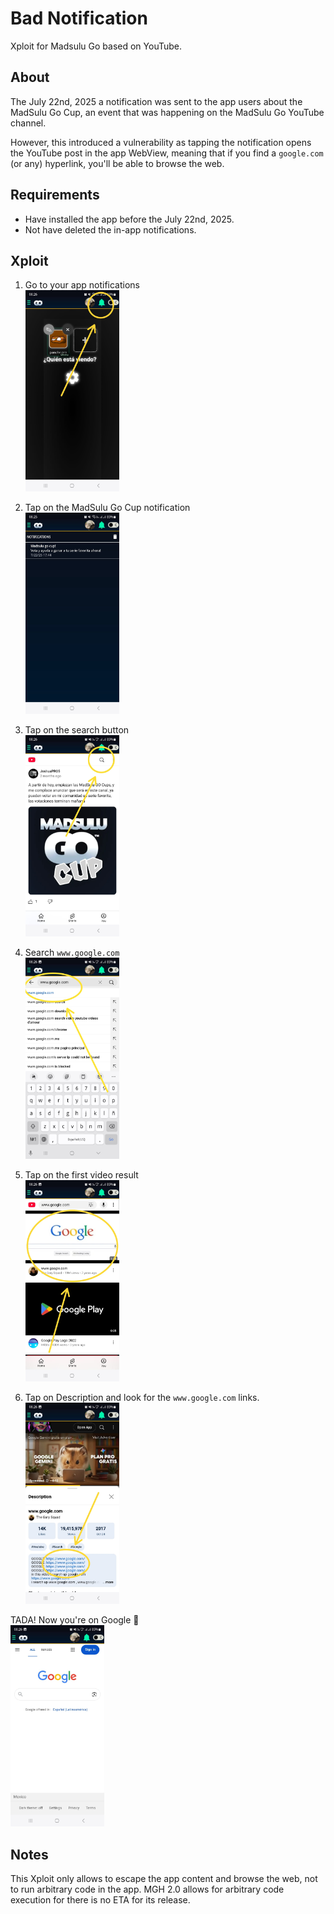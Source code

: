 # Bad Notification

Xploit for Madsulu Go based on YouTube.

## About

The July 22nd, 2025 a notification was sent to the app users about the MadSulu Go Cup, an event that was happening on the MadSulu Go YouTube channel.

However, this introduced a vulnerability as tapping the notification opens the YouTube post in the app WebView, meaning that if you find a `google.com` (or any) hyperlink, you'll be able to browse the web.

## Requirements

- Have installed the app before the July 22nd, 2025.
- Not have deleted the in-app notifications.

## Xploit

1. Go to your app notifications
   <br>
   <img src="../../.github/screenshots/badnotification_1.jpeg" width="150">

2. Tap on the MadSulu Go Cup notification
   <br>
   <img src="../../.github/screenshots/badnotification_2.jpeg" width="150">

3. Tap on the search button
   <br>
   <img src="../../.github/screenshots/badnotification_3.jpeg" width="150">

4. Search `www.google.com`
   <br>
   <img src="../../.github/screenshots/badnotification_4.jpeg" width="150">

5. Tap on the first video result
   <br>
   <img src="../../.github/screenshots/badnotification_5.jpeg" width="150">

6. Tap on Description and look for the `www.google.com` links.
   <br>
   <img src="../../.github/screenshots/badnotification_6.jpeg" width="150">

TADA! Now you're on Google 🎉
<br>
<img src="../../.github/screenshots/badnotification_7.jpeg" width="150">

## Notes

This Xploit only allows to escape the app content and browse the web, not to run arbitrary code in the app.
MGH 2.0 allows for arbitrary code execution for there is no ETA for its release.

